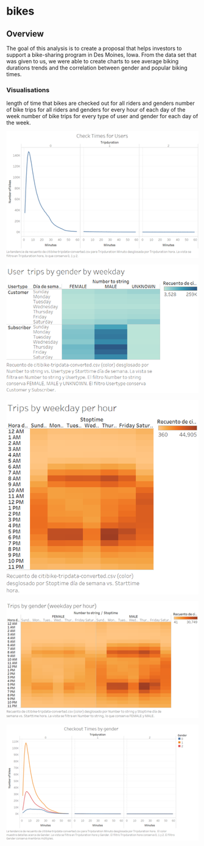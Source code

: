 # bikes

## Overview

The goal of this analysis is to create a proposal that helps investors to support a bike-sharing program in Des Moines, Iowa. From the data set that was given to us, we were able to create charts to see average biking durations trends and the correlation between gender and popular biking times.

### Visualisations

length of time that bikes are checked out for all riders and genders
number of bike trips for all riders and genders for every hour of each day of the week
number of bike trips for every type of user and gender for each day of the week.








![Results](Resources/Number_of_bikes.png)

![Results](Resources/User_trips_by_gender_by_weekday.png)

![Results](Resources/Trips_by_weekday_per_hour.png)

![Results](Resources/Trips_by_gender_(weekday_per_hour).png)

![Results](Resources/Times_by_gender2.png)
